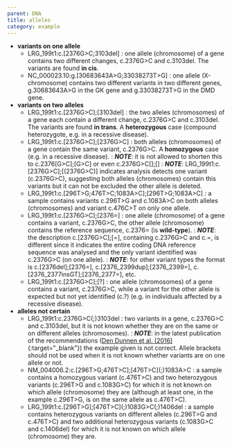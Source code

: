 ```yaml
---
parent: DNA
title: alleles
category: example
---
```


*	**variants on one allele**
	*	LRG\_199t1:c.[2376G>C;3103del]
	:	one allele (chromosome) of a gene contains two different changes, c.2376G>C and c.3103del. The variants are found **in cis**.
	*	NC\_000023.10:g.[30683643A>G;33038273T>G]
	:	one allele (X-chromosome) contains two different variants in two different genes, g.30683643A>G in the GK gene and g.33038273T>G in the DMD gene.
*	**variants on two alleles**
	*	LRG\_199t1:c.[2376G>C];[3103del]
	:	the two alleles (chromosomes) of a gene each contain a different change, c.2376G>C and c.3103del. The variants are found **in trans**. A **heterozygous** case (compound heterozygote, e.g. in a recessive disease).
	*	LRG\_199t1:c.[2376G>C];[2376G>C]
	:	both alleles (chromosomes) of a gene contain the same variant, c.2376G>C. A **homozygous** case (e.g. in a recessive disease).
	:	_**NOTE**_: it is not allowed to shorten this to c.2376[G>C];[G>C] or even c.2376G>C[];[]
	:	_**NOTE**_: LRG\_199t1:c.[2376G>C];[(2376G>C)] indicates analysis detects one variant (c.2376G>C), suggesting both alleles (chromosomes) contain this variants but it can not be excluded the other allele is deleted.
	*	LRG\_199t1:c.[296T>G;476T>C;1083A>C];[296T>G;1083A>C]
	:	a sample contains variants c.296T>G and c.1083A>C on both alleles (chromosomes) and variant c.476C>T on only one allele.
	*	LRG\_199t1:c.[2376G>C];[2376=]
	:	one allele (chromosome) of a gene contains a variant, c.2376G>C, the other allele (chromosome) contains the reference sequence, c.2376= (is **wild-type**).
	:	_**NOTE**_: the description c.[2376G>C];[=], containing c.2376G>C and c.=, is different since it indicates the entire coding DNA reference sequence was analysed and the only variant identified was c.2376G>C (on one allele).
	:	_**NOTE**_: for other variant types the format is c.[2376del];[2376=], c.[2376_2399dup];[2376_2399=], c.[2376_2377insGT];[2376_2377=], etc.
	*	LRG\_199t1:c.[2376G>C];[?]
	:	one allele (chromosomes) of a gene contains a variant, c.2376G>C, while a variant for the other allele is expected but not yet identified (c.?) (e.g. in individuals affected by a recessive disease).
*	**alleles not certain**
	*	LRG\_199t1:c.2376G>C(;)3103del
	:	two variants in a gene, c.2376G>C and c.3103del, but it is not known whether they are on the same or on different alleles (chromosomes).
	:	_**NOTE**_: in the latest publication of the recommendations ([Den Dunnen et al. (2016)](http://onlinelibrary.wiley.com/doi/10.1002/humu.22981/pdf){:target="\_blank"}) the example given is not correct. Allele brackets should not be used when it is not known whether variants are on one allele or not.
	*	NM\_004006.2:c.[296T>G;476T>C];[476T>C]\(;)1083A>C
	:	a sample contains a homozygous variant (c.476T>C) and two heterozygous variants (c.296T>G and c.1083G>C) for which it is not known on which allele (chromosome) they are (although at least one, in the example c.296T>G, is on the same allele as c.476T>C).
	*	LRG\_199t1:c.[296T>G];[476T>C]\(;)1083G>C(;)1406del
	:	a sample contains heterozygous variants on different alleles (c.296T>G and c.476T>C) and two additional heterozygous variants (c.1083G>C and c.1406del) for which it is not known on which allele (chromosome) they are.
